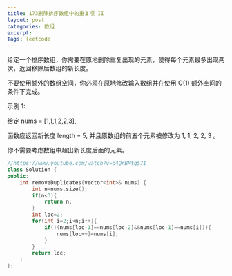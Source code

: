 ```yaml
---
title: 173删除排序数组中的重复项 II
layout: post
categories: 数组
excerpt: 
Tags: leetcode
---
```


给定一个排序数组，你需要在原地删除重复出现的元素，使得每个元素最多出现两次，返回移除后数组的新长度。

不要使用额外的数组空间，你必须在原地修改输入数组并在使用 O(1) 额外空间的条件下完成。

示例 1:

给定 nums = [1,1,1,2,2,3],

函数应返回新长度 length = 5, 并且原数组的前五个元素被修改为 1, 1, 2, 2, 3 。

你不需要考虑数组中超出新长度后面的元素。

```c++
//https://www.youtube.com/watch?v=d4QrBMtg57I
class Solution {
public:
    int removeDuplicates(vector<int>& nums) {
        int n=nums.size();
        if(n<3){
            return n;
        }
        int loc=2;
        for(int i=2;i<n;i++){
            if(!(nums[loc-1]==nums[loc-2]&&nums[loc-1]==nums[i])){
                nums[loc++]=nums[i];
            }
        }
        return loc;
    }
};
```

